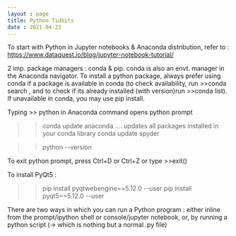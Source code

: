 ```yaml
---
layout : page
title: Python Tidbits
date : 2021-04-23
---
```



To start with Python in Jupyter notebooks & Anaconda distribution, refer to : https://www.dataquest.io/blog/jupyter-notebook-tutorial/
  
2 imp. package managers : conda & pip. conda is also an envt. manager in the Anaconda navigator. To install a python package, always prefer using conda if a package is available in conda (to check availability, run >>conda search <pkg-name>, and to check if its already installed (with version)run >>conda list). If unavailable in conda, you may use pip install.


Typing >> python   in Anaconda command opens python prompt



>>conda update anaconda .... updates all packages installed in your conda library
>>conda update spyder


>> python --version

To exit python prompt, press Ctrl+D or Ctrl+Z or type >>exit()

To install PyQt5 :
>> pip install pyqtwebengine==5.12.0 --user
>> pip install pyqt5==5.12.0 --user


There are two ways in which you can run a Python program : either inline from the prompt/ipython shell or console/jupyter notebook,  or,  by running a python script (-> which is nothing but a normal .py file)